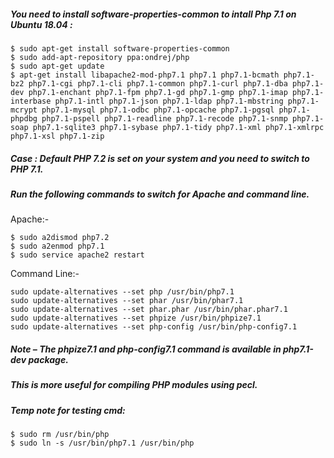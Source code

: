 ##### You need to install software-properties-common to intall Php 7.1 on Ubuntu 18.04 :

```
$ sudo apt-get install software-properties-common
$ sudo add-apt-repository ppa:ondrej/php
$ sudo apt-get update
$ apt-get install libapache2-mod-php7.1 php7.1 php7.1-bcmath php7.1-bz2 php7.1-cgi php7.1-cli php7.1-common php7.1-curl php7.1-dba php7.1-dev php7.1-enchant php7.1-fpm php7.1-gd php7.1-gmp php7.1-imap php7.1-interbase php7.1-intl php7.1-json php7.1-ldap php7.1-mbstring php7.1-mcrypt php7.1-mysql php7.1-odbc php7.1-opcache php7.1-pgsql php7.1-phpdbg php7.1-pspell php7.1-readline php7.1-recode php7.1-snmp php7.1-soap php7.1-sqlite3 php7.1-sybase php7.1-tidy php7.1-xml php7.1-xmlrpc php7.1-xsl php7.1-zip
```

##### Case : Default PHP 7.2 is set on your system and you need to switch to PHP 7.1. 

##### Run the following commands to switch for Apache and command line.

Apache:-

```
$ sudo a2dismod php7.2
$ sudo a2enmod php7.1
$ sudo service apache2 restart
````

Command Line:-

```
sudo update-alternatives --set php /usr/bin/php7.1
sudo update-alternatives --set phar /usr/bin/phar7.1
sudo update-alternatives --set phar.phar /usr/bin/phar.phar7.1 
sudo update-alternatives --set phpize /usr/bin/phpize7.1
sudo update-alternatives --set php-config /usr/bin/php-config7.1
```

##### Note – The phpize7.1 and php-config7.1 command is available in php7.1-dev package.
##### This is more useful for compiling PHP modules using pecl.

##### Temp note for testing cmd:

```
$ sudo rm /usr/bin/php
$ sudo ln -s /usr/bin/php7.1 /usr/bin/php
```
